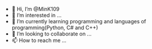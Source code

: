 - 👋 Hi, I’m @MinK109
- 👀 I’m interested in ...
- 🌱 I’m currently learning programming and languages of programming(Python, C# and C++)
- 💞️ I’m looking to collaborate on ...
- 📫 How to reach me ...

<!---
MinK109/MinK109 is a ✨ special ✨ repository because its `README.md` (this file) appears on your GitHub profile.
You can click the Preview link to take a look at your changes.
--->
